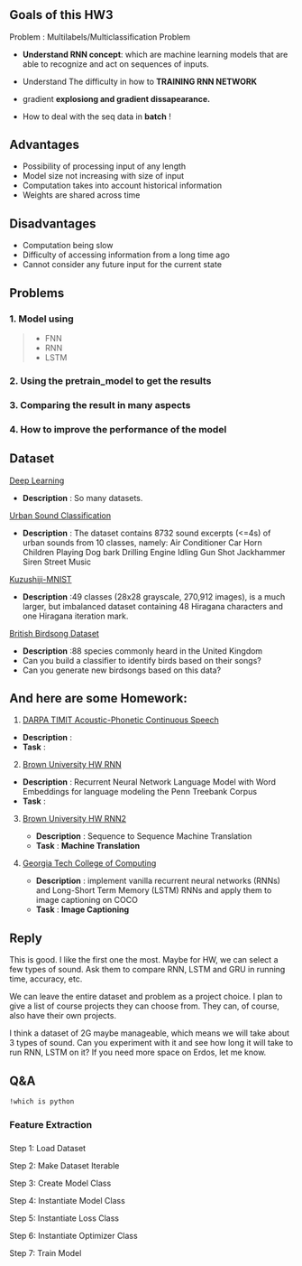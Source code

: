 # 


## Goals of this HW3

Problem : Multilabels/Multiclassification Problem

* **Understand RNN concept**: which are machine learning models that are able to recognize and act on sequences of inputs.

* Understand The difficulty in how to **TRAINING RNN NETWORK**
* gradient **explosiong and gradient dissapearance.**
* How to deal with the seq data in **batch** !


## Advantages
* Possibility of processing input of any length
* Model size not increasing with size of input
* Computation takes into account historical information
* Weights are shared across time

## Disadvantages
* Computation being slow
* Difficulty of accessing information from a long time ago
* Cannot consider any future input for the current state



##  Problems 
### 1. Model using
> * FNN
> * RNN
> * LSTM
	
### 2. Using the pretrain_model to get the results
### 3. Comparing the result in many aspects 
### 4. How to improve the performance of the model

## Dataset 
[Deep Learning](http://deeplearning.net/datasets/)

* **Description** : So many datasets.

[Urban Sound Classification](https://www.kaggle.com/pavansanagapati/urban-sound-classification)

 * **Description** : The dataset contains 8732 sound excerpts (<=4s) of urban sounds from 10 classes, namely: Air Conditioner Car Horn Children Playing Dog bark Drilling Engine Idling Gun Shot Jackhammer Siren Street Music

 
[Kuzushiji-MNIST](https://www.kaggle.com/anokas/kuzushiji)

 * **Description** :49 classes (28x28 grayscale, 270,912 images), is a much larger, but imbalanced dataset containing 48 Hiragana characters and one Hiragana iteration mark.


[British Birdsong Dataset](https://www.kaggle.com/rtatman/british-birdsong-dataset)

* **Description** :88 species commonly heard in the United Kingdom
* Can you build a classifier to identify birds based on their songs?
* Can you generate new birdsongs based on this data?

## And here are some Homework:

1. [DARPA TIMIT Acoustic-Phonetic Continuous Speech](https://www.kaggle.com/mfekadu/darpa-timit-acousticphonetic-continuous-speech)
 * **Description** :
 * **Task** :

2. [Brown University HW RNN](http://cs.brown.edu/courses/cs1470/projects/public/hw5-rnn-lm.html)
 * **Description** : Recurrent Neural Network Language Model with Word Embeddings for language modeling the Penn Treebank Corpus
 * **Task** :

 
3. [Brown University HW RNN2](http://cs.brown.edu/courses/cs1470/projects/public/hw6-seq2seq.html)
	* **Description** : Sequence to Sequence Machine Translation
	* **Task** :  **Machine Translation**

4. [Georgia Tech College of Computing](https://www.cc.gatech.edu/classes/AY2018/cs7643_fall/hw3/)
	* **Description** : implement vanilla recurrent neural networks (RNNs) and Long-Short Term Memory (LSTM) RNNs and apply them to image captioning on COCO
	* **Task** : **Image Captioning**


## Reply 



This is good. I like the first one the most. Maybe for HW, we can select a few types of sound. Ask them to compare RNN, LSTM and GRU in running time, accuracy, etc. 

We can leave the entire dataset and problem as a project choice. I plan to give a list of course projects they can choose from. They can, of course, also have their own projects.

I think a dataset of 2G maybe manageable, which means we will take about 3 types of sound. Can you experiment with it and see how long it will take to run RNN, LSTM on it? If you need more space on Erdos, let me know.



## Q&A

```bash
!which is python
```
















### Feature Extraction



### 

Step 1: Load Dataset

Step 2: Make Dataset Iterable

Step 3: Create Model Class

Step 4: Instantiate Model Class

Step 5: Instantiate Loss Class

Step 6: Instantiate Optimizer Class

Step 7: Train Model
